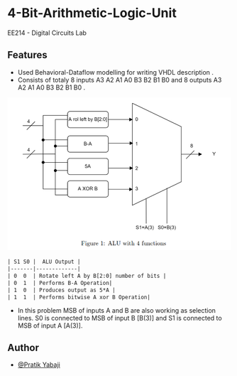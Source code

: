 
# 4-Bit-Arithmetic-Logic-Unit
EE214 - Digital Circuits Lab

## Features

* Used Behavioral-Dataflow modelling for writing VHDL description . 
* Consists of totaly 8 inputs A3 A2 A1 A0 B3 B2 B1 B0 and 8 outputs A3 A2 A1 A0 B3 B2 B1 B0  .

![alt text](diagram.png)

    | S1 S0 |  ALU Output |
    |-------|-------------|
    | 0  0  | Rotate left A by B[2:0] number of bits |
    | 0  1  | Performs B-A Operation|
    | 1  0  | Produces output as 5*A |
    | 1  1  | Performs bitwise A xor B Operation|
* In this problem MSB of inputs A and B are also working as selection lines. S0 is connected to MSB of input B [B(3)]
  and S1 is connected to MSB of input A [A(3)].


## Author

- [@Pratik Yabaji](https://pratik-yabaji.github.io/Portfolio/)